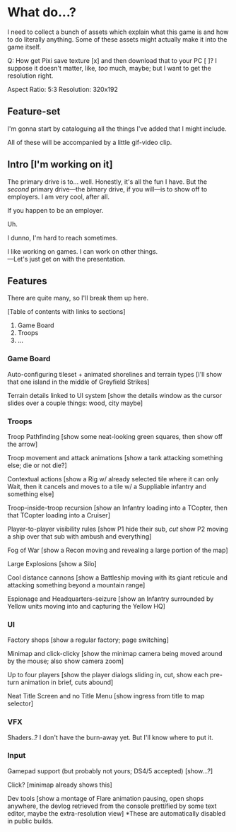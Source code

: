 
# What do...?

I need to collect a bunch of assets which explain what this game is and how to do literally anything. Some of these assets might actually make it into the game itself.

Q: How get Pixi save texture [x] and then download that to your PC [ ]?
I suppose it doesn't matter, like, *too* much, maybe; but I want to get the resolution right.

Aspect Ratio: 5:3
Resolution: 320x192


## Feature-set

I'm gonna start by cataloguing all the things I've added that I might include.

All of these will be accompanied by a little gif-video clip.




## Intro [I'm working on it]

The primary drive is to... well. Honestly, it's all the fun I have. But the *second* primary drive—the *bi*mary drive, if you will—is to show off to employers. I am very cool, after all.

If you happen to be an employer.

Uh.

I dunno, I'm hard to reach sometimes.

I like working on games. I can work on other things.  
—Let's just get on with the presentation.

## Features

There are quite many, so I'll break them up here.

[Table of contents with links to sections]
1. Game Board
2. Troops
3. ...

### Game Board

Auto-configuring tileset + animated shorelines and terrain types
[I'll show that one island in the middle of Greyfield Strikes]

Terrain details linked to UI system
[show the details window as the cursor slides over a couple things: wood, city maybe]

### Troops

Troop Pathfinding
[show some neat-looking green squares, then show off the arrow]

Troop movement and attack animations
[show a tank attacking something else; die or not die?]

Contextual actions
[show a Rig w/ already selected tile where it can only Wait, then it cancels and moves to a tile w/ a Suppliable infantry and something else]

Troop-inside-troop recursion
[show an Infantry loading into a TCopter, then that TCopter loading into a Cruiser]

Player-to-player visibility rules
[show P1 hide their sub, *cut* show P2 moving a ship over that sub with ambush and everything]

Fog of War
[show a Recon moving and revealing a large portion of the map]

Large Explosions
[show a Silo]

Cool distance cannons
[show a Battleship moving with its giant reticule and attacking something beyond a mountain range]

Espionage and Headquarters-seizure
[show an Infantry surrounded by Yellow units moving into and capturing the Yellow HQ]

### UI

Factory shops
[show a regular factory; page switching]

Minimap and click-clicky
[show the minimap camera being moved around by the mouse; also show camera zoom]

Up to four players
[show the player dialogs sliding in, cut, show each pre-turn animation in brief, cuts abound]

Neat Title Screen and no Title Menu
[show ingress from title to map selector]

### VFX

Shaders..?
I don't have the burn-away yet. But I'll know where to put it.

### Input

Gamepad support (but probably not yours; DS4/5 accepted)
[show...?]

Click?
[minimap already shows this]

Dev tools
[show a montage of Flare animation pausing, open shops anywhere, the devlog retrieved from the console prettified by some text editor, maybe the extra-resolution view]
*These are automatically disabled in public builds.